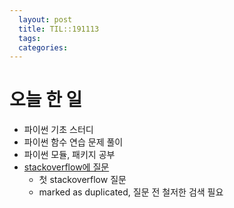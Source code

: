```yaml
---
  layout: post
  title: TIL::191113
  tags: 
  categories: 
---
```


# 오늘 한 일
- 파이썬 기초 스터디
- 파이썬 함수 연습 문제 풀이
- 파이썬 모듈, 패키지 공부
- [stackoverflow에 질문](https://stackoverflow.com/questions/58833480/why-does-unpacking-is-not-working-in-python)
  * 첫 stackoverflow 질문
  * marked as duplicated, 질문 전 철저한 검색 필요